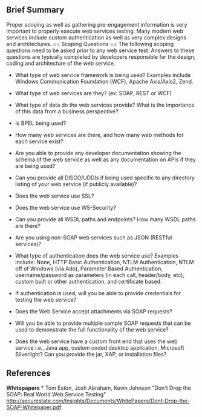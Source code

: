## Brief Summary


Proper scoping as well as gathering pre-engagement information is very
important to properly execute web services testing. Many modern web
services include custom authentication as well as very complex designs
and architectures.
\== Scoping Questions ==
The following scoping questions need to be asked prior to any web
service test. Answers to these questions are typically completed by
developers responsible for the design, coding and architecture of the
web service.

  - What type of web service framework is being used? Examples include
    Windows Communication Foundation (WCF), Apache Axis/Axis2, Zend.

<!-- end list -->

  - What type of web services are they? (ex: SOAP, REST or WCF)

<!-- end list -->

  - What type of data do the web services provide? What is the
    importance of this data from a business perspective?

<!-- end list -->

  - Is BPEL being used?

<!-- end list -->

  - How many web services are there, and how many web methods for each
    service exist?

<!-- end list -->

  - Are you able to provide any developer documentation showing the
    schema of the web service as well as any documentation on APIs if
    they are being used?

<!-- end list -->

  - Can you provide all DISCO/UDDIs if being used specific to any
    directory listing of your web service (if publicly available)?

<!-- end list -->

  - Does the web service use SSL?

<!-- end list -->

  - Does the web service use WS-Security?

<!-- end list -->

  - Can you provide all WSDL paths and endpoints? How many WSDL paths
    are there?

<!-- end list -->

  - Are you using non-SOAP web services such as JSON (RESTful services)?

<!-- end list -->

  - What type of authentication does the web service use? Examples
    include: None, HTTP Basic Authentication, NTLM Authentication, NTLM
    off of Windows (via Ado), Parameter Based Authentication,
    username/password as parameters (in each call, header/body, etc),
    custom built or other authentication, and certificate based.

<!-- end list -->

  - If authentication is used, will you be able to provide credentials
    for testing the web service?

<!-- end list -->

  - Does the Web Service accept attachments via SOAP requests?

<!-- end list -->

  - Will you be able to provide multiple sample SOAP requests that can
    be used to demonstrate the full functionality of the web service?

<!-- end list -->

  - Does the web service have a custom front end that uses the web
    service i.e., Java app, custom coded desktop application, Microsoft
    Silverlight? Can you provide the jar, XAP, or installation files?



## References

**Whitepapers**
\* Tom Eston, Josh Abraham, Kevin Johnson "Don't Drop the SOAP: Real
World Web Service Testing"
<http://securestate.com/Insights/Documents/WhitePapers/Dont-Drop-the-SOAP-Whitepaper.pdf>